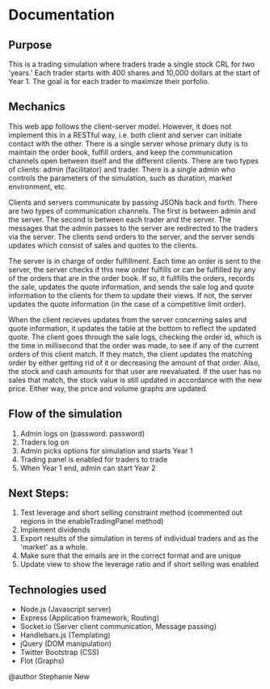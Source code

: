 Documentation
==============

Purpose
---------------------
This is a trading simulation where traders trade a single stock CRL for two 'years.' Each trader starts with 400 shares and 10,000 dollars at the start of Year 1. The goal is for each trader to maximize their porfolio. 

Mechanics
------------------
This web app follows the client-server model. However, it does not implement this in a RESTful way, i.e. both client and server can initiate contact with the other. There is a single server whose primary duty is to maintain the order book, fulfill orders, and keep the communication channels open between itself and the different clients. There are two types of clients: admin (facilitator) and trader. There is a single admin who controls the parameters of the simulation, such as duration, market environment, etc. 

Clients and servers communicate by passing JSONs back and forth. There are two types of communication channels. The first is between admin and the server. The second is between each trader and the server. The messages that the admin passes to the server are redirected to the traders via the server. The clients send orders to the server, and the server sends updates which consist of sales and quotes to the clients. 

The server is in charge of order fulfillment. Each time an order is sent to the server, the server checks if this new order fulfills or can be fulfilled by any of the orders that are in the order book. If so, it fullfills the orders, records the sale, updates the quote information, and sends the sale log and quote information to the clients for them to update their views. If not, the server updates the quote information (in the case of a competitive limit order). 

When the client recieves updates from the server concerning sales and quote information, it updates the table at the bottom to reflect the updated quote. The client goes through the sale logs, checking the order id, which is the time in millisecond that the order was made, to see if any of the current orders of this client match. If they match, the client updates the matching order by either getting rid of it or decreasing the amount of that order. Also, the stock and cash amounts for that user are reevaluated. If the user has no sales that match, the stock value is still updated in accordance with the new price. Either way, the price and volume graphs are updated.

Flow of the simulation
---------------------
1. Admin logs on (password: password)
2. Traders log on 
3. Admin picks options for simulation and starts Year 1
4. Trading panel is enabled for traders to trade
5. When Year 1 end, admin can start Year 2

Next Steps: 
-------------------
1. Test leverage and short selling constraint method (commented out regions in the enableTradingPanel method)
2. Implement dividends
3. Export results of the simulation in terms of individual traders and as the 'market' as a whole.
4. Make sure that the emails are in the correct format and are unique
5. Update view to show the leverage ratio and if short selling was enabled

Technologies used
-------------------
- Node.js (Javascript server)
- Express (Application framework, Routing)
- Socket.io (Server client communication, Message passing)
- Handlebars.js (Templating)
- jQuery (DOM manipulation)
- Twitter Bootstrap (CSS)
- Flot (Graphs)

@author Stephanie New
